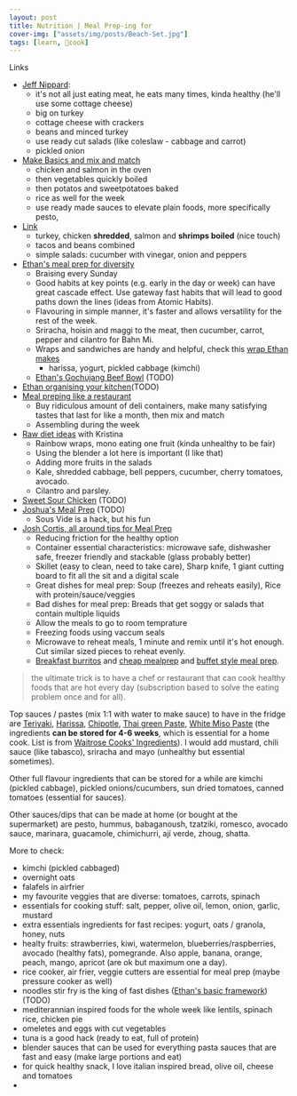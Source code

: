```yaml
---
layout: post
title: Nutrition | Meal Prep-ing for 
cover-img: ["assets/img/posts/Beach-Set.jpg"]
tags: [learn, 🍜cook]
---
```


Links
* [Jeff Nippard](https://youtu.be/8BKbu_s8p1Q):
  * it's not all just eating meat, he eats many times, kinda healthy (he'll use some cottage cheese)
  * big on turkey
  * cottage cheese with crackers
  * beans and minced turkey
  * use ready cut salads (like coleslaw - cabbage and carrot)
  * pickled onion
* [Make Basics and mix and match](https://youtu.be/LzWb_P4lYgA)
  * chicken and salmon in the oven 
  * then vegetables quickly boiled
  * then potatos and sweetpotatoes baked
  * rice as well for the week
  * use ready made sauces to elevate plain foods, more specifically pesto,  
* [Link](https://youtu.be/1vh1RGdvhpo)  
  * turkey, chicken **shredded**, salmon and **shrimps boiled** (nice touch)
  * tacos and beans combined
  * simple salads: cucumber with vinegar, onion and peppers 
* [Ethan's meal prep for diversity](https://youtu.be/ZJe3yL7NHdA)
  * Braising every Sunday
  * Good habits at key points (e.g. early in the day or week) can have great cascade effect. Use gateway fast habits that will lead to good paths down the lines (ideas from Atomic Habits).
  * Flavouring in simple manner, it's faster and allows versatility for the rest of the week.
  * Sriracha, hoisin and maggi to the meat, then cucumber, carrot, pepper and cilantro for Bahn Mi. 
  * Wraps and sandwiches are handy and helpful, check this [wrap Ethan makes](https://youtu.be/A3gQuYPvL1Y)
    * harissa, yogurt, pickled cabbage (kimchi) 
  * [Ethan's Gochujang Beef Bowl](https://youtu.be/Nn8OIFiVdF0) (TODO)
* [Ethan organising your kitchen](https://youtu.be/ylh9GnBYhfc)(TODO)
* [Meal preping like a restaurant](https://youtu.be/AVO0ifle-OU)
  * Buy ridiculous amount of deli containers, make many satisfying tastes that last for like a month, then mix and match
  * Assembling during the week
* [Raw diet ideas](https://youtu.be/tyN9HldRav4) with Kristina
  * Rainbow wraps, mono eating one fruit (kinda unhealthy to be fair)
  * Using the blender a lot here is important (I like that)
  * Adding more fruits in the salads
  * Kale, shredded cabbage, bell peppers, cucumber, cherry tomatoes, avocado.
  * Cilantro and parsley.
* [Sweet Sour Chicken](https://youtu.be/1N6hbRbyAeQ) (TODO)
* [Joshua's Meal Prep](https://youtu.be/AYXfaVD5o40) (TODO)
  * Sous Vide is a hack, but his fun
* [Josh Cortis, all around tips for Meal Prep](https://youtu.be/NO-EbXMB4gc)
  * Reducing friction for the healthy option
  * Container essential characteristics: microwave safe, dishwasher safe, freezer friendly and stackable (glass probably better)
  * Skillet (easy to clean, need to take care), Sharp knife, 1 giant cutting board to fit all the sit and a digital scale
  * Great dishes for meal prep: Soup (freezes and reheats easily), Rice with protein/sauce/veggies
  * Bad dishes for meal prep: Breads that get soggy or salads that contain multiple liquids
  * Allow the meals to go to room temprature
  * Freezing foods using vaccum seals
  * Microwave to reheat meals, 1 minute and remix until it's hot enough. Cut similar sized pieces to reheat evenly.
  * [Breakfast burritos](https://youtu.be/YpGUKVTkOLg) and [cheap mealprep](https://youtu.be/Ebl-dXubSRQ) and [buffet style meal prep](https://youtu.be/yDHKiwE8F-o).
 
> the ultimate trick is to have a chef or restaurant that can cook healthy foods that are hot every day (subscription based to solve the eating problem once and for all). 

Top sauces / pastes (mix 1:1 with water to make sauce) to have in the fridge are [Teriyaki](https://www.waitrose.com/ecom/products/cooks-ingredients-teriyaki-sauce/831655-767213-767214), [Harissa](https://www.waitrose.com/ecom/products/cooks-ingredients-rose-harissa-paste/615202-312331-312332), [Chipotle](https://www.waitrose.com/ecom/products/cooks-ingredients-smoky-chipotle-paste/785003-312393-312394), [Thai green Paste](https://www.waitrose.com/ecom/products/cooks-ingredients-thai-green-paste/895590-767333-767334), [White Miso Paste](https://www.waitrose.com/ecom/products/cooks-ingredients-white-miso-paste/668020-672715-672716) (the ingredients **can be stored for 4-6 weeks**, which is essential for a home cook. List is from [Waitrose Cooks' Ingredients](https://www.waitrose.com/ecom/shop/browse/groceries/waitrose_brands/cooks_ingredients)). I would add mustard, chili sauce (like tabasco), sriracha and mayo (unhealthy but essential sometimes).

Other full flavour ingredients that can be stored for a while are kimchi (pickled cabbage), pickled onions/cucumbers, sun dried tomatoes, canned tomatoes (essential for sauces). 

Other sauces/dips that can be made at home (or bought at the supermarket) are pesto, hummus, babaganoush, tzatziki, romesco, avocado sauce, marinara, guacamole, chimichurri, ají verde, zhoug, shatta.

More to check:
* kimchi (pickled cabbaged)
* overnight oats
* falafels in airfrier
* my favourite veggies that are diverse: tomatoes, carrots, spinach
* essentials for cooking stuff: salt, pepper, olive oil, lemon, onion, garlic, mustard
* extra essentials ingredients for fast recipes: yogurt, oats / granola, honey, nuts
* healty fruits: strawberries, kiwi, watermelon, blueberries/raspberries, avocado (healthy fats), pomegrande. Also apple, banana, orange, peach, mango, apricot (are ok but maximum one a day).
* rice cooker, air frier, veggie cutters are essential for meal prep (maybe pressure cooker as well)
* noodles stir fry is the king of fast dishes ([Ethan's basic framework](https://youtu.be/2sbsRR2yZ64)) (TODO)
* mediterannian inspired foods for the whole week like lentils, spinach rice, chicken pie
* omeletes and eggs with cut vegetables
* tuna is a good hack (ready to eat, full of protein)
* blender sauces that can be used for everything pasta sauces that are fast and easy (make large portions and eat) 
* for quick healthy snack, I love italian inspired bread, olive oil, cheese and tomatoes 
* 
